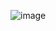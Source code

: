 ![image](https://cloud.githubusercontent.com/assets/14796049/11252522/412b6fe4-8dfc-11e5-901e-5ab3cbc9db71.png)
